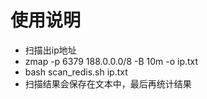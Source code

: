 # 使用说明
- 扫描出ip地址 
- zmap -p 6379 188.0.0.0/8 -B 10m -o ip.txt
- bash scan_redis.sh ip.txt
- 扫描结果会保存在文本中，最后再统计结果
